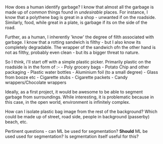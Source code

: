 How does a human identify garbage? I know that almost all the garbage is made up of *common* things found in *undesirable* places. For instance, I know that a polythene bag is great in a shop - unwanted if on the roadside. Similarly, food, while great in a plate, is garbage if its on the side of the road.

Further, as a human, I inherently 'know' the degree of filth associated with garbage. I know that a rotting sandwich is filthy - but I also know its completely degradable. The wrapper of the sandwich ofn the other hand is not as filthy, probably even clean - but its a bigger threat to nature.

So I think, i'll start off with a simple plastic picker. Primarily plastic on the roadside is in the form of :-
	- Poly grocery bags
	- Potato Chip and other packaging
	- Plastic water bottles
	- Aluminium foil (to a small degree)
	- Glass from booze etc
	- Cigarette stubs
	- Cigarette packets
	- Candy wrappers/Chocolate wrappers

Ideally, as a first project, it would be awesome to be able to segment garbage from surroundings. While interesting, it is problematic because in this case, in the open world, environment is infinitely complex.

How can I isolate plastic bag image from the rest of the background? Which could be made up of street, road side, people in background (passerby) beach, etc. 

Pertinent questions - can ML be used for segmentation? **Should** ML be used used for segmentation? Is segmentation itself useful for this?
